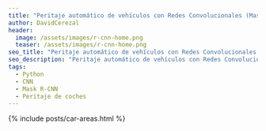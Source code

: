 ```yaml
---
title: "Peritaje automático de vehículos con Redes Convolucionales (Mask R-CNN)"
author: DavidCerezal
header:
  image: /assets/images/r-cnn-home.png
  teaser: /assets/images/r-cnn-home.png
seo_title: "Peritaje automático de vehículos con Redes Convolucionales (Mask R-CNN)"
seo_description: "Peritaje automático de vehículos con Redes Convolucionales (Mask R-CNN)"  
tags: 
  - Python
  - CNN
  - Mask R-CNN
  - Peritaje de coches
---
```

{% include posts/car-areas.html %}